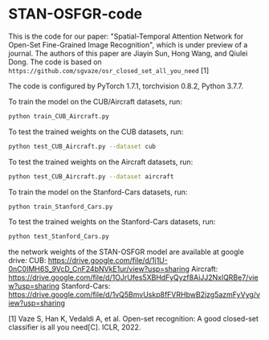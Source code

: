 # STAN-OSFGR-code
This is the code for our paper: "Spatial-Temporal Attention Network for Open-Set Fine-Grained Image Recognition", which is under preview of a journal. The authors of this paper are Jiayin Sun, Hong Wang, and Qiulei Dong. The code is based on `https://github.com/sgvaze/osr_closed_set_all_you_need` [1]  

The code is configured by PyTorch 1.7.1, torchvision 0.8.2, Python 3.7.7.

To train the model on the CUB/Aircraft datasets, run:

```Bash
python train_CUB_Aircraft.py
```

To test the trained weights on the CUB datasets, run:

```Bash
python test_CUB_Aircraft.py --dataset cub
```

To test the trained weights on the Aircraft datasets, run:

```Bash
python test_CUB_Aircraft.py --dataset aircraft
```

To train the model on the Stanford-Cars datasets, run:

```Bash
python train_Stanford_Cars.py
```

To test the trained weights on the Stanford-Cars datasets, run:

```Bash
python test_Stanford_Cars.py
```

the network weights of the STAN-OSFGR model are available at google drive:
CUB: https://drive.google.com/file/d/1j1U-0nC0IMH6S_9VcD_CnF24bNVkE1ur/view?usp=sharing
Aircraft: https://drive.google.com/file/d/1OJrUfes5XBHdFyQyzf8AiJJ2NxlQRBe7/view?usp=sharing
Stanford-Cars: https://drive.google.com/file/d/1vQ5BmvUskp8fFVRHbwB2jzg5azmFyVyg/view?usp=sharing


[1] Vaze S, Han K, Vedaldi A, et al. Open-set recognition: A good closed-set classifier is all you need[C]. ICLR, 2022.
